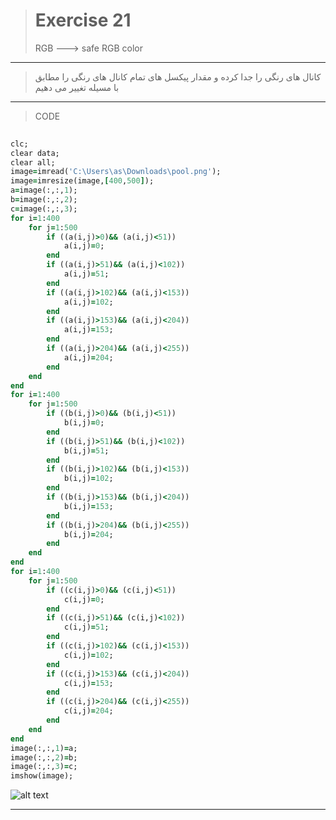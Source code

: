 
> # Exercise 21
>RGB ---> safe RGB color 
***

>کانال های رنگی را جدا کرده و مقدار پیکسل های تمام کانال های رنگی را مطابق با مسیله تغییر می دهیم
***

>CODE
```ruby
 
clc;
clear data;
clear all;
image=imread('C:\Users\as\Downloads\pool.png');
image=imresize(image,[400,500]);
a=image(:,:,1);
b=image(:,:,2);
c=image(:,:,3);
for i=1:400
    for j=1:500
        if ((a(i,j)>0)&& (a(i,j)<51))
            a(i,j)=0;
        end
        if ((a(i,j)>51)&& (a(i,j)<102))
            a(i,j)=51;
        end
        if ((a(i,j)>102)&& (a(i,j)<153))
            a(i,j)=102;
        end
        if ((a(i,j)>153)&& (a(i,j)<204))
            a(i,j)=153;
        end
        if ((a(i,j)>204)&& (a(i,j)<255))
            a(i,j)=204;
        end
    end
end
for i=1:400
    for j=1:500
        if ((b(i,j)>0)&& (b(i,j)<51))
            b(i,j)=0;
        end
        if ((b(i,j)>51)&& (b(i,j)<102))
            b(i,j)=51;
        end
        if ((b(i,j)>102)&& (b(i,j)<153))
            b(i,j)=102;
        end
        if ((b(i,j)>153)&& (b(i,j)<204))
            b(i,j)=153;
        end
        if ((b(i,j)>204)&& (b(i,j)<255))
            b(i,j)=204;
        end
    end
end
for i=1:400
    for j=1:500
        if ((c(i,j)>0)&& (c(i,j)<51))
            c(i,j)=0;
        end
        if ((c(i,j)>51)&& (c(i,j)<102))
            c(i,j)=51;
        end
        if ((c(i,j)>102)&& (c(i,j)<153))
            c(i,j)=102;
        end
        if ((c(i,j)>153)&& (c(i,j)<204))
            c(i,j)=153;
        end
        if ((c(i,j)>204)&& (c(i,j)<255))
            c(i,j)=204;
        end
    end
end
image(:,:,1)=a;
image(:,:,2)=b;
image(:,:,3)=c;
imshow(image);

```
![alt text](https://github.com/semnan-university-ai/image-processing-class/blob/2687c7cd96689152e04a67441b485851d3ee9add/excersiecs/alirezachaji/11/Exce11.1.png)
***

